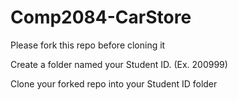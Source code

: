 # Comp2084-CarStore

Please fork this repo before cloning it

Create a folder named your Student ID. (Ex. 200999)

Clone your forked repo into your Student ID folder